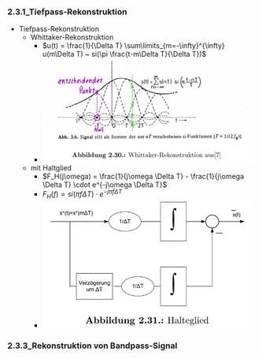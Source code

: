 ### 2.3.1_Tiefpass-Rekonstruktion 
- Tiefpass-Rekonstruktion 
	- Whittaker-Rekonstruktion 
		- $u(t) = \frac{1}{\Delta T} \sum\limits_{m=-\infty}^{\infty} u(m\Delta T) ~ si(\pi \frac{t-m\Delta T}{\Delta T})$  
		- ![](https://raw.githubusercontent.com/ICH-BIN-HXM/images/main/pictures_Obsidian/Signalverarbeitung_Tiefpass-Rekonstruktion_Whittaker-Rekonstruktion.png) 
	- mit Haltglied 
		- $F_H(j\omega) = \frac{1}{j\omega \Delta T} - \frac{1}{j\omega \Delta T} \cdot e^{-j\omega \Delta T}$ 
		- $F_H(f)= si(\pi f\Delta T) \cdot e^{-j\pi f \Delta T}$  
		- ![|425](https://raw.githubusercontent.com/ICH-BIN-HXM/images/main/pictures_Obsidian/Signalverarbeitung_Tiefpass-Rekonstruktion_Haltglied.png) 

### 2.3.3_Rekonstruktion von Bandpass-Signal 

